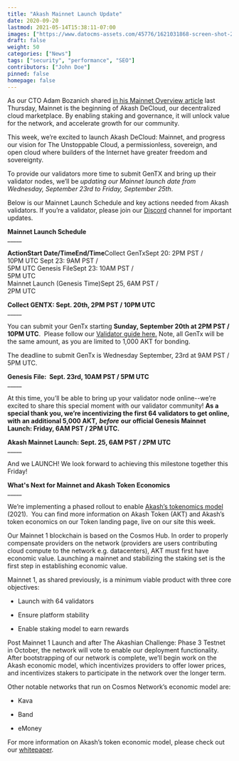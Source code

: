 ```yaml
---
title: "Akash Mainnet Launch Update"
date: 2020-09-20
lastmod: 2021-05-14T15:38:11-07:00
images: ["https://www.datocms-assets.com/45776/1621031868-screen-shot-2021-05-14-at-6-37-45-pm.png"]
draft: false
weight: 50
categories: ["News"]
tags: ["security", "performance", "SEO"]
contributors: ["John Doe"]
pinned: false
homepage: false
---
```

As our CTO Adam Bozanich shared [in his Mainnet Overview article](https://akash.network/blog/akash-decloud-mainnet-overview/) last Thursday, Mainnet is the beginning of Akash DeCloud, our decentralized cloud marketplace. By enabling staking and governance, it will unlock value for the network, and accelerate growth for our community. 

This week, we’re excited to launch Akash DeCloud: Mainnet, and progress our vision for The Unstoppable Cloud, a permissionless, sovereign, and open cloud where builders of the Internet have greater freedom and sovereignty.

To provide our validators more time to submit GenTX and bring up their validator nodes, we’ll be _updating our Mainnet launch date from Wednesday, September 23rd to Friday, September 25th_.

Below is our Mainnet Launch Schedule and key actions needed from Akash validators. If you’re a validator, please join our [Discord](http://discord.akash.network) channel for important updates.

  
**Mainnet Launch Schedule**  
\_\_\_\_\_

**ActionStart Date/TimeEnd/Time**Collect GenTxSept 20: 2PM PST /  
10PM UTC Sept 23: 9AM PST /  
5PM UTC Genesis FileSept 23: 10AM PST /  
5PM UTC   
Mainnet Launch (Genesis Time)Sept 25, 6AM PST /  
2PM UTC  

  
**Collect GENTX: Sept. 20th, 2PM PST / 10PM UTC**  
\_\_\_\_\_  
  
You can submit your GenTx starting **Sunday, September 20th at 2PM PST / 10PM UTC**.  Please follow our [Validator guide here.](https://docs.akash.network/validator-guides/gentx) Note, all GenTx will be the same amount, as you are limited to 1,000 AKT for bonding.

The deadline to submit GenTx is Wednesday September, 23rd at 9AM PST / 5PM UTC.

  
**Genesis File:  Sept. 23rd, 10AM PST / 5PM UTC**  
\_\_\_\_\_

At this time, you’ll be able to bring up your validator node online--we’re excited to share this special moment with our validator community! **As a special thank you, we’re incentivizing the first 64 validators to get online, with an additional 5,000 AKT,** _**before**_ **our official Genesis Mainnet Launch: Friday, 6AM PST / 2PM UTC.**

  
**Akash Mainnet Launch: Sept. 25, 6AM PST / 2PM UTC**  
\_\_\_\_\_  
  
And we LAUNCH! We look forward to achieving this milestone together this Friday!

  
**What's Next for Mainnet and Akash Token Economics**  
\_\_\_\_\_

We’re implementing a phased rollout to enable [Akash’s tokenomics model](https://akash-web-prod.s3.amazonaws.com/uploads/2020/03/akash-econ.pdf') (2021).  You can find more information on Akash Token (AKT) and Akash’s token economics on our Token landing page, live on our site this week.

Our Mainnet 1 blockchain is based on the Cosmos Hub. In order to properly compensate providers on the network (providers are users contributing cloud compute to the network e.g. datacenters), AKT must first have economic value. Launching a mainnet and stabilizing the staking set is the first step in establishing economic value.

Mainnet 1, as shared previously, is a minimum viable product with three core objectives:

*   Launch with 64 validators
    
*   Ensure platform stability
    
*   Enable staking model to earn rewards
    

Post Mainnet 1 Launch and after The Akashian Challenge: Phase 3 Testnet in October, the network will vote to enable our deployment functionality.  After bootstrapping of our network is complete, we’ll begin work on the Akash economic model, which incentivizes providers to offer lower prices, and incentivizes stakers to participate in the network over the longer term. 

Other notable networks that run on Cosmos Network’s economic model are:

*   Kava
    
*   Band
    
*   eMoney
    

For more information on Akash’s token economic model, please check out our [whitepaper](https://akash-web-prod.s3.amazonaws.com/uploads/2020/03/akash-econ.pdf).